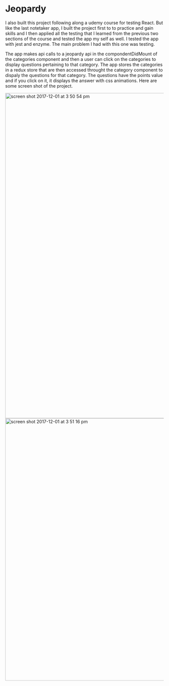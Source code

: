 # Jeopardy

I also built this project following along a udemy course for testing React. But like the last notetaker app, I built the project first to to practice and gain skills and I then applied all the testing that I learned from the previous two sections of the course and tested the app my self as well. I tested the app with jest and enzyme. The main problem I had with this one was testing. 

The app makes api calls to a jeopardy api in the compondentDidMount of the categories component and then a user can click on the categories to display questions pertaining to that category. The app stores the categories in a redux store that are then accessed throught the category component to dispaly the questions for that category. The questions have the points value and if you click on it, it displays the answer with css animations. Here are some screen shot of the project. 

<img width="1034" alt="screen shot 2017-12-01 at 3 50 54 pm" src="https://user-images.githubusercontent.com/14829509/33502820-917abaec-d6af-11e7-86ce-9882774a425a.png">

<img width="834" alt="screen shot 2017-12-01 at 3 51 16 pm" src="https://user-images.githubusercontent.com/14829509/33502823-9370271a-d6af-11e7-8bc1-d27cd7ffb675.png">
